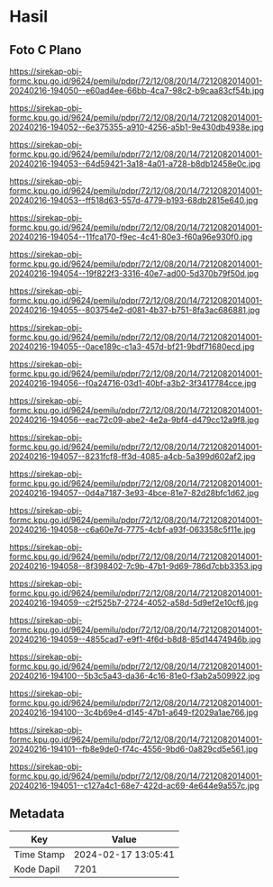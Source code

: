 # Hasil

## Foto C Plano

https://sirekap-obj-formc.kpu.go.id/9624/pemilu/pdpr/72/12/08/20/14/7212082014001-20240216-194050--e60ad4ee-66bb-4ca7-98c2-b9caa83cf54b.jpg

https://sirekap-obj-formc.kpu.go.id/9624/pemilu/pdpr/72/12/08/20/14/7212082014001-20240216-194052--6e375355-a910-4256-a5b1-9e430db4938e.jpg

https://sirekap-obj-formc.kpu.go.id/9624/pemilu/pdpr/72/12/08/20/14/7212082014001-20240216-194053--64d59421-3a18-4a01-a728-b8db12458e0c.jpg

https://sirekap-obj-formc.kpu.go.id/9624/pemilu/pdpr/72/12/08/20/14/7212082014001-20240216-194053--ff518d63-557d-4779-b193-68db2815e640.jpg

https://sirekap-obj-formc.kpu.go.id/9624/pemilu/pdpr/72/12/08/20/14/7212082014001-20240216-194054--11fca170-f9ec-4c41-80e3-f60a96e930f0.jpg

https://sirekap-obj-formc.kpu.go.id/9624/pemilu/pdpr/72/12/08/20/14/7212082014001-20240216-194054--19f822f3-3316-40e7-ad00-5d370b79f50d.jpg

https://sirekap-obj-formc.kpu.go.id/9624/pemilu/pdpr/72/12/08/20/14/7212082014001-20240216-194055--803754e2-d081-4b37-b751-8fa3ac686881.jpg

https://sirekap-obj-formc.kpu.go.id/9624/pemilu/pdpr/72/12/08/20/14/7212082014001-20240216-194055--0ace189c-c1a3-457d-bf21-9bdf71680ecd.jpg

https://sirekap-obj-formc.kpu.go.id/9624/pemilu/pdpr/72/12/08/20/14/7212082014001-20240216-194056--f0a24716-03d1-40bf-a3b2-3f3417784cce.jpg

https://sirekap-obj-formc.kpu.go.id/9624/pemilu/pdpr/72/12/08/20/14/7212082014001-20240216-194056--eac72c09-abe2-4e2a-9bf4-d479cc12a9f8.jpg

https://sirekap-obj-formc.kpu.go.id/9624/pemilu/pdpr/72/12/08/20/14/7212082014001-20240216-194057--8231fcf8-ff3d-4085-a4cb-5a399d602af2.jpg

https://sirekap-obj-formc.kpu.go.id/9624/pemilu/pdpr/72/12/08/20/14/7212082014001-20240216-194057--0d4a7187-3e93-4bce-81e7-82d28bfc1d62.jpg

https://sirekap-obj-formc.kpu.go.id/9624/pemilu/pdpr/72/12/08/20/14/7212082014001-20240216-194058--c6a60e7d-7775-4cbf-a93f-063358c5f11e.jpg

https://sirekap-obj-formc.kpu.go.id/9624/pemilu/pdpr/72/12/08/20/14/7212082014001-20240216-194058--8f398402-7c9b-47b1-9d69-786d7cbb3353.jpg

https://sirekap-obj-formc.kpu.go.id/9624/pemilu/pdpr/72/12/08/20/14/7212082014001-20240216-194059--c2f525b7-2724-4052-a58d-5d9ef2e10cf6.jpg

https://sirekap-obj-formc.kpu.go.id/9624/pemilu/pdpr/72/12/08/20/14/7212082014001-20240216-194059--4855cad7-e9f1-4f6d-b8d8-85d14474946b.jpg

https://sirekap-obj-formc.kpu.go.id/9624/pemilu/pdpr/72/12/08/20/14/7212082014001-20240216-194100--5b3c5a43-da36-4c16-81e0-f3ab2a509922.jpg

https://sirekap-obj-formc.kpu.go.id/9624/pemilu/pdpr/72/12/08/20/14/7212082014001-20240216-194100--3c4b69e4-d145-47b1-a649-f2029a1ae766.jpg

https://sirekap-obj-formc.kpu.go.id/9624/pemilu/pdpr/72/12/08/20/14/7212082014001-20240216-194101--fb8e9de0-f74c-4556-9bd6-0a829cd5e561.jpg

https://sirekap-obj-formc.kpu.go.id/9624/pemilu/pdpr/72/12/08/20/14/7212082014001-20240216-194051--c127a4c1-68e7-422d-ac69-4e644e9a557c.jpg


## Metadata

| Key        | Value               |
| ---------- | ------------------- |
| Time Stamp | 2024-02-17 13:05:41 |
| Kode Dapil | 7201                |



